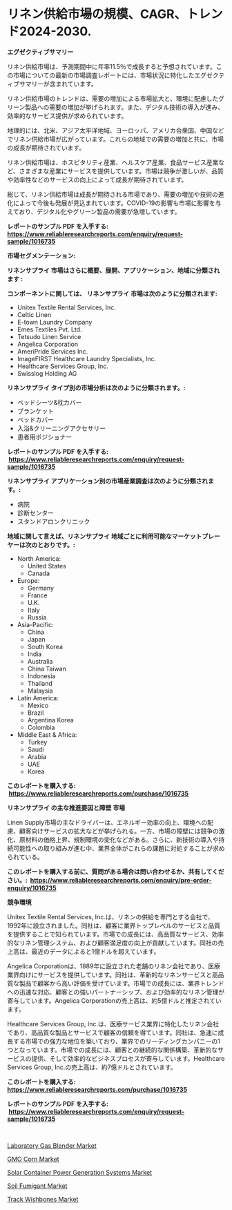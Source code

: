 <p><h1>リネン供給市場の規模、CAGR、トレンド2024-2030.</h1></p><p><strong>エグゼクティブサマリー</strong></p>
<p><p>リネン供給市場は、予測期間中に年率11.5％で成長すると予想されています。この市場についての最新の市場調査レポートには、市場状況に特化したエグゼクティブサマリーが含まれています。</p><p>リネン供給市場のトレンドは、需要の増加による市場拡大と、環境に配慮したグリーン製品への需要の増加が挙げられます。また、デジタル技術の導入が進み、効率的なサービス提供が求められています。</p><p>地理的には、北米、アジア太平洋地域、ヨーロッパ、アメリカ合衆国、中国などでリネン供給市場が広がっています。これらの地域での需要の増加と共に、市場の成長が期待されています。</p><p>リネン供給市場は、ホスピタリティ産業、ヘルスケア産業、食品サービス産業など、さまざまな産業にサービスを提供しています。市場は競争が激しいが、品質や効率性などのサービスの向上によって成長が期待されています。</p><p>総じて、リネン供給市場は成長が期待される市場であり、需要の増加や技術の進化によって今後も発展が見込まれています。COVID-19の影響も市場に影響を与えており、デジタル化やグリーン製品の需要が急増しています。</p></p>
<p><strong>レポートのサンプル PDF を入手する: <a href="https://www.reliableresearchreports.com/enquiry/request-sample/1016735">https://www.reliableresearchreports.com/enquiry/request-sample/1016735</a></strong></p>
<p><strong>市場セグメンテーション:</strong></p>
<p><strong> リネンサプライ 市場はさらに概要、展開、アプリケーション、地域に分類されます :</strong></p>
<p><strong>コンポーネントに関しては、 リネンサプライ 市場は次のように分類されます: &nbsp;</strong></p>
<p><ul><li>Unitex Textile Rental Services, Inc.</li><li>Celtic Linen</li><li>E-town Laundry Company</li><li>Emes Textiles Pvt. Ltd.</li><li>Tetsudo Linen Service</li><li>Angelica Corporation</li><li>AmeriPride Services Inc.</li><li>ImageFIRST Healthcare Laundry Specialists, Inc.</li><li>Healthcare Services Group, Inc.</li><li>Swisslog Holding AG</li></ul></p>
<p><strong> リネンサプライ タイプ別の市場分析は次のように分類されます。:</strong></p>
<p><ul><li>ベッドシーツ&枕カバー</li><li>ブランケット</li><li>ベッドカバー</li><li>入浴&クリーニングアクセサリー</li><li>患者用ポジショナー</li></ul></p>
<p><strong>レポートのサンプル PDF を入手する: &nbsp;<a href="https://www.reliableresearchreports.com/enquiry/request-sample/1016735">https://www.reliableresearchreports.com/enquiry/request-sample/1016735</a></strong></p>
<p><strong> リネンサプライ アプリケーション別の市場産業調査は次のように分類されます。:</strong></p>
<p><ul><li>病院</li><li>診断センター</li><li>スタンドアロンクリニック</li></ul></p>
<p><strong>地域に関して言えば、リネンサプライ 地域ごとに利用可能なマーケットプレーヤーは次のとおりです。:</strong></p>
<p><ul>
    <li>
        North America:
        <ul>
            <li>United States</li>
            <li>Canada</li>
        </ul>
    </li>
    <li>
        Europe:
        <ul>
            <li>Germany</li>
            <li>France</li>
            <li>U.K.</li>
            <li>Italy</li>
            <li>Russia</li>
        </ul>
    </li>
    <li>
        Asia-Pacific:
        <ul>
            <li>China</li>
            <li>Japan</li>
            <li>South Korea</li>
            <li>India</li>
            <li>Australia</li>
            <li>China Taiwan</li>
            <li>Indonesia</li>
            <li>Thailand</li>
            <li>Malaysia</li>
        </ul>
    </li>
    <li>
        Latin America:
        <ul>
            <li>Mexico</li>
            <li>Brazil</li>
            <li>Argentina Korea</li>
            <li>Colombia</li>
        </ul>
    </li>
    <li>
        Middle East & Africa:
        <ul>
            <li>Turkey</li>
            <li>Saudi</li>
            <li>Arabia</li>
            <li>UAE</li>
            <li>Korea</li>
        </ul>
    </li>
    </ul></p>
<p><strong>このレポートを購入する: &nbsp;<a href="https://www.reliableresearchreports.com/purchase/1016735">https://www.reliableresearchreports.com/purchase/1016735</a></strong></p>
<p><strong>リネンサプライ の主な推進要因と障壁 市場</strong></p>
<p><p>Linen Supply市場の主なドライバーは、エネルギー効率の向上、環境への配慮、顧客向けサービスの拡大などが挙げられる。一方、市場の障壁には競争の激化、原材料の価格上昇、規制環境の変化などがある。さらに、新技術の導入や持続可能性への取り組みが進む中、業界全体がこれらの課題に対処することが求められている。</p></p>
<p><strong>このレポートを購入する前に、質問がある場合は問い合わせるか、共有してください。:&nbsp; <a href="https://www.reliableresearchreports.com/enquiry/pre-order-enquiry/1016735">https://www.reliableresearchreports.com/enquiry/pre-order-enquiry/1016735</a></strong></p>
<p><strong>競争環境</strong></p>
<p><p>Unitex Textile Rental Services, Inc.は、リネンの供給を専門とする会社で、1992年に設立されました。同社は、顧客に業界トップレベルのサービスと品質を提供することで知られています。市場での成長には、高品質なサービス、効率的なリネン管理システム、および顧客満足度の向上が貢献しています。同社の売上高は、最近のデータによると1億ドルを超えています。</p><p>Angelica Corporationは、1889年に設立された老舗のリネン会社であり、医療業界向けにサービスを提供しています。同社は、革新的なリネンサービスと高品質な製品で顧客から高い評価を受けています。市場での成長には、業界トレンドへの迅速な対応、顧客との強いパートナーシップ、および効率的なリネン管理が寄与しています。Angelica Corporationの売上高は、約5億ドルと推定されています。</p><p>Healthcare Services Group, Inc.は、医療サービス業界に特化したリネン会社であり、高品質な製品とサービスで顧客の信頼を得ています。同社は、急速に成長する市場での強力な地位を築いており、業界でのリーディングカンパニーの1つとなっています。市場での成長には、顧客との継続的な関係構築、革新的なサービスの提供、そして効率的なビジネスプロセスが寄与しています。Healthcare Services Group, Inc.の売上高は、約7億ドルとされています。</p></p>
<p><strong>このレポートを購入する: &nbsp; <a href="https://www.reliableresearchreports.com/purchase/1016735">https://www.reliableresearchreports.com/purchase/1016735</a></strong></p>
<p><strong>レポートのサンプル PDF を入手する: &nbsp;<a href="https://www.reliableresearchreports.com/enquiry/request-sample/1016735">https://www.reliableresearchreports.com/enquiry/request-sample/1016735</a></strong><strong></strong></p>
<p>&nbsp;</p>
<p><p><a href="https://meowing-lemming-dd3.notion.site/Laboratory-Gas-Blender-Market-Share-Market-New-Trends-Analysis-Report-By-Type-By-Application-By--ee2439f3c5404012991e0ad85007bdd1">Laboratory Gas Blender Market</a></p><p><a href="https://github.com/vimar16th/Market-Research-Report-List-3/blob/main/gmo-corn-market.md">GMO Corn Market</a></p><p><a href="https://issuu.com/reportprime-2/docs/solar-container-power-generation-systems-market-si">Solar Container Power Generation Systems Market</a></p><p><a href="https://github.com/JameTravis/Market-Research-Report-List-4/blob/main/soil-fumigant-market.md">Soil Fumigant Market</a></p><p><a href="https://issuu.com/reportprime-2/docs/track-wishbones-market-size-2030.pptx">Track Wishbones Market</a></p></p>